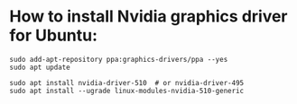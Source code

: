 # How to install Nvidia graphics driver for Ubuntu:

```
sudo add-apt-repository ppa:graphics-drivers/ppa --yes
sudo apt update

sudo apt install nvidia-driver-510  # or nvidia-driver-495
sudo apt install --ugrade linux-modules-nvidia-510-generic
```
